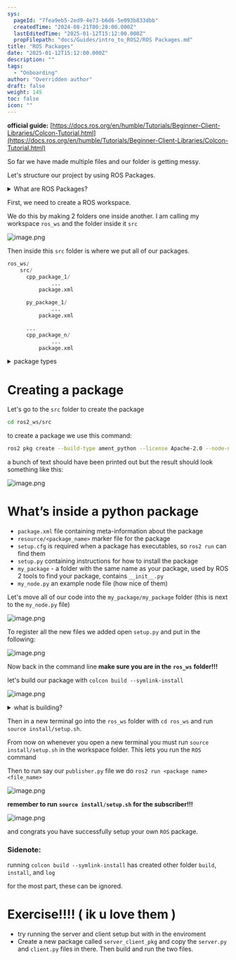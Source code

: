 ```yaml
---
sys:
  pageId: "7fea9eb5-2ed9-4e73-b6d6-5e093b833dbb"
  createdTime: "2024-08-21T00:28:00.000Z"
  lastEditedTime: "2025-01-12T15:12:00.000Z"
  propFilepath: "docs/Guides/intro_to_ROS2/ROS Packages.md"
title: "ROS Packages"
date: "2025-01-12T15:12:00.000Z"
description: ""
tags:
  - "Onboarding"
author: "Overridden author"
draft: false
weight: 145
toc: false
icon: ""
---
```


**official guide:** [https://docs.ros.org/en/humble/Tutorials/Beginner-Client-Libraries/Colcon-Tutorial.html](https://docs.ros.org/en/humble/Tutorials/Beginner-Client-Libraries/Colcon-Tutorial.html)

So far we have made multiple files and our folder is getting messy.

Let's structure our project by using ROS Packages.

<details>

<summary>What are ROS Packages?</summary>

ROS Packages are, as the name implies, packages of code that are highly sharable between ROS developers.

They consist of a folder, `package.xml` file, and source code

```python
      cpp_package_1/
		      ... imagine much code files here ..
          package.xml
```

</details>

First, we need to create a ROS workspace.

We do this by making 2 folders one inside another. I am calling my workspace `ros_ws` and the folder inside it `src`

![image.png](https://prod-files-secure.s3.us-west-2.amazonaws.com/d518164a-d88e-44d1-a4ee-3adb3bd8bce0/70706947-fd18-4537-a67b-e12946812d31/image.png?X-Amz-Algorithm=AWS4-HMAC-SHA256&X-Amz-Content-Sha256=UNSIGNED-PAYLOAD&X-Amz-Credential=ASIAZI2LB466YSHHE7ZX%2F20250217%2Fus-west-2%2Fs3%2Faws4_request&X-Amz-Date=20250217T050857Z&X-Amz-Expires=3600&X-Amz-Security-Token=IQoJb3JpZ2luX2VjEEMaCXVzLXdlc3QtMiJIMEYCIQCFuGL6jH0ABK7Bnn%2F7DepAnHCzU6i8pcb%2BmrftV5tfXgIhAMk8CF0Bkgb%2F4JD7A6NbdN6bCV8b%2FbOiCSgeWydNHnydKv8DCGwQABoMNjM3NDIzMTgzODA1IgzybHK7e7eUuJZGzr8q3AM4T1b1JvVZYrMYn2FBagIc7qTTr3xICMRCI1aYMd8T09tFzJxfHR0kjbiBfXl02EzpNgf3Jk0aM5TmLeG6enHSupiqmMz7H%2FD9PeBWWaSFNuSSeNAdpPs%2B%2F1m5igvJwdPb9sTX9rQzdr8YWKKp%2BhkZWukTZ%2BfQUHQAiTGzdYGkA3u%2Fk0CU3Yz7hqFgsElXk3H8HW%2FnQMgvQ86QRJ0YUaUeyndypvXNdnc1EPBUwfIip7xd9az2JCgkeIAG6SB1nDAp5boVV3G51K1YX2D17GHsG%2Fp66GwLHrxZVEb09W5r7LBWJlPob0jx5m4Gfpwdx2NdV4eCav18mcMWqEW01OTCvNWdOIBmZzmt51WlMHwTE07PMnyB7ikmgIrUqMGIWmg9SAYZVBKHHd3qu2VqtNBP1wywMKXV74KQ5Dfkjh8JVeBcg%2BgN9h1BcgMuJYuExsZSZiYMsUJgF%2FBdaQfZ34rze8RxXT99B1revG%2Fq6%2BjPVv6Ac1a%2BFT6xGnahUl%2BZLYZhHJs%2FSUblrwe3sXe6A122hh1L7H8XPZv0Vk2y4BozdkIq2I%2FIZzynbGnYv%2FqWRB3j3vGmayhbKl39yJ5pnQPuxe8cKCkOB7ggizh4t8VEiVu877j9jT6GYOgHlTCXysq9BjqkAZh3iXvi01xoQPJhqg67iuS8pMZp3wd%2BveYW3Q9JPabjC%2B7x8bbDcmQGE%2BnDiAY%2FL0w%2Bbg1kw3KKfbLBhtcotvCMrxtD%2Bqq9NK5FGYlmkZ%2Fp1%2B2z430%2BJKY3LiYsTMy%2FPGL%2BcalWSgVvvv%2FXha7XaYhFD4UlzCD%2Bj8%2FcsEUFabHIudWWbFNOx4u5WxQqPJ4JVeP3baxfpmKcMzjNJfqJXcQON2zW&X-Amz-Signature=acc4388674320d24704ec02f0a09e204f7f4f7c129e3ed204af3d2343c1a4feb&X-Amz-SignedHeaders=host&x-id=GetObject)

Then inside this `src` folder is where we put all of our packages.

```python
ros_ws/
    src/
      cpp_package_1/
		      ...
          package.xml

      py_package_1/
		      ...
          package.xml

      ...
      cpp_package_n/
		      ...
          package.xml

```

<details>

<summary>package types</summary>

packages can be either `C++` or python.

the intern file structure is different for each but for this guide we will stick to creating python packages

</details>

# Creating a package

Let's go to the `src` folder to create the package

```bash
cd ros2_ws/src
```

to create a package we use this command:

```bash
ros2 pkg create --build-type ament_python --license Apache-2.0 --node-name my_node my_package
```

a bunch of text should have been printed out but the result should look something like this:

![image.png](https://prod-files-secure.s3.us-west-2.amazonaws.com/d518164a-d88e-44d1-a4ee-3adb3bd8bce0/e6cf1e3f-8512-4a3e-b131-079f800bf3e8/image.png?X-Amz-Algorithm=AWS4-HMAC-SHA256&X-Amz-Content-Sha256=UNSIGNED-PAYLOAD&X-Amz-Credential=ASIAZI2LB466YSHHE7ZX%2F20250217%2Fus-west-2%2Fs3%2Faws4_request&X-Amz-Date=20250217T050857Z&X-Amz-Expires=3600&X-Amz-Security-Token=IQoJb3JpZ2luX2VjEEMaCXVzLXdlc3QtMiJIMEYCIQCFuGL6jH0ABK7Bnn%2F7DepAnHCzU6i8pcb%2BmrftV5tfXgIhAMk8CF0Bkgb%2F4JD7A6NbdN6bCV8b%2FbOiCSgeWydNHnydKv8DCGwQABoMNjM3NDIzMTgzODA1IgzybHK7e7eUuJZGzr8q3AM4T1b1JvVZYrMYn2FBagIc7qTTr3xICMRCI1aYMd8T09tFzJxfHR0kjbiBfXl02EzpNgf3Jk0aM5TmLeG6enHSupiqmMz7H%2FD9PeBWWaSFNuSSeNAdpPs%2B%2F1m5igvJwdPb9sTX9rQzdr8YWKKp%2BhkZWukTZ%2BfQUHQAiTGzdYGkA3u%2Fk0CU3Yz7hqFgsElXk3H8HW%2FnQMgvQ86QRJ0YUaUeyndypvXNdnc1EPBUwfIip7xd9az2JCgkeIAG6SB1nDAp5boVV3G51K1YX2D17GHsG%2Fp66GwLHrxZVEb09W5r7LBWJlPob0jx5m4Gfpwdx2NdV4eCav18mcMWqEW01OTCvNWdOIBmZzmt51WlMHwTE07PMnyB7ikmgIrUqMGIWmg9SAYZVBKHHd3qu2VqtNBP1wywMKXV74KQ5Dfkjh8JVeBcg%2BgN9h1BcgMuJYuExsZSZiYMsUJgF%2FBdaQfZ34rze8RxXT99B1revG%2Fq6%2BjPVv6Ac1a%2BFT6xGnahUl%2BZLYZhHJs%2FSUblrwe3sXe6A122hh1L7H8XPZv0Vk2y4BozdkIq2I%2FIZzynbGnYv%2FqWRB3j3vGmayhbKl39yJ5pnQPuxe8cKCkOB7ggizh4t8VEiVu877j9jT6GYOgHlTCXysq9BjqkAZh3iXvi01xoQPJhqg67iuS8pMZp3wd%2BveYW3Q9JPabjC%2B7x8bbDcmQGE%2BnDiAY%2FL0w%2Bbg1kw3KKfbLBhtcotvCMrxtD%2Bqq9NK5FGYlmkZ%2Fp1%2B2z430%2BJKY3LiYsTMy%2FPGL%2BcalWSgVvvv%2FXha7XaYhFD4UlzCD%2Bj8%2FcsEUFabHIudWWbFNOx4u5WxQqPJ4JVeP3baxfpmKcMzjNJfqJXcQON2zW&X-Amz-Signature=ce48c3f77959088847c00561a924db291ad567bdaa4b23256993557c82630e1d&X-Amz-SignedHeaders=host&x-id=GetObject)

# What’s inside a python package

- `package.xml` file containing meta-information about the package
- `resource/<package_name>` marker file for the package
- `setup.cfg` is required when a package has executables, so `ros2 run` can find them
- `setup.py` containing instructions for how to install the package
- `my_package` - a folder with the same name as your package, used by ROS 2 tools to find your package, contains `__init__.py`
- `my_node.py` an example node file (how nice of them)

Let's move all of our code into the `my_package/my_package` folder (this is next to the `my_node.py` file)

![image.png](https://prod-files-secure.s3.us-west-2.amazonaws.com/d518164a-d88e-44d1-a4ee-3adb3bd8bce0/9ce58f11-0da9-4d3e-b86d-506a9685d378/image.png?X-Amz-Algorithm=AWS4-HMAC-SHA256&X-Amz-Content-Sha256=UNSIGNED-PAYLOAD&X-Amz-Credential=ASIAZI2LB466YSHHE7ZX%2F20250217%2Fus-west-2%2Fs3%2Faws4_request&X-Amz-Date=20250217T050857Z&X-Amz-Expires=3600&X-Amz-Security-Token=IQoJb3JpZ2luX2VjEEMaCXVzLXdlc3QtMiJIMEYCIQCFuGL6jH0ABK7Bnn%2F7DepAnHCzU6i8pcb%2BmrftV5tfXgIhAMk8CF0Bkgb%2F4JD7A6NbdN6bCV8b%2FbOiCSgeWydNHnydKv8DCGwQABoMNjM3NDIzMTgzODA1IgzybHK7e7eUuJZGzr8q3AM4T1b1JvVZYrMYn2FBagIc7qTTr3xICMRCI1aYMd8T09tFzJxfHR0kjbiBfXl02EzpNgf3Jk0aM5TmLeG6enHSupiqmMz7H%2FD9PeBWWaSFNuSSeNAdpPs%2B%2F1m5igvJwdPb9sTX9rQzdr8YWKKp%2BhkZWukTZ%2BfQUHQAiTGzdYGkA3u%2Fk0CU3Yz7hqFgsElXk3H8HW%2FnQMgvQ86QRJ0YUaUeyndypvXNdnc1EPBUwfIip7xd9az2JCgkeIAG6SB1nDAp5boVV3G51K1YX2D17GHsG%2Fp66GwLHrxZVEb09W5r7LBWJlPob0jx5m4Gfpwdx2NdV4eCav18mcMWqEW01OTCvNWdOIBmZzmt51WlMHwTE07PMnyB7ikmgIrUqMGIWmg9SAYZVBKHHd3qu2VqtNBP1wywMKXV74KQ5Dfkjh8JVeBcg%2BgN9h1BcgMuJYuExsZSZiYMsUJgF%2FBdaQfZ34rze8RxXT99B1revG%2Fq6%2BjPVv6Ac1a%2BFT6xGnahUl%2BZLYZhHJs%2FSUblrwe3sXe6A122hh1L7H8XPZv0Vk2y4BozdkIq2I%2FIZzynbGnYv%2FqWRB3j3vGmayhbKl39yJ5pnQPuxe8cKCkOB7ggizh4t8VEiVu877j9jT6GYOgHlTCXysq9BjqkAZh3iXvi01xoQPJhqg67iuS8pMZp3wd%2BveYW3Q9JPabjC%2B7x8bbDcmQGE%2BnDiAY%2FL0w%2Bbg1kw3KKfbLBhtcotvCMrxtD%2Bqq9NK5FGYlmkZ%2Fp1%2B2z430%2BJKY3LiYsTMy%2FPGL%2BcalWSgVvvv%2FXha7XaYhFD4UlzCD%2Bj8%2FcsEUFabHIudWWbFNOx4u5WxQqPJ4JVeP3baxfpmKcMzjNJfqJXcQON2zW&X-Amz-Signature=9c1b2a9373189091b09b5885d50dda8f65115b1441e483ea802071801de4d87c&X-Amz-SignedHeaders=host&x-id=GetObject)

To register all the new files we added open `setup.py` and put in the following:

![image.png](https://prod-files-secure.s3.us-west-2.amazonaws.com/d518164a-d88e-44d1-a4ee-3adb3bd8bce0/1cd7c262-4cae-4496-9d75-c178537d24a2/image.png?X-Amz-Algorithm=AWS4-HMAC-SHA256&X-Amz-Content-Sha256=UNSIGNED-PAYLOAD&X-Amz-Credential=ASIAZI2LB466YSHHE7ZX%2F20250217%2Fus-west-2%2Fs3%2Faws4_request&X-Amz-Date=20250217T050857Z&X-Amz-Expires=3600&X-Amz-Security-Token=IQoJb3JpZ2luX2VjEEMaCXVzLXdlc3QtMiJIMEYCIQCFuGL6jH0ABK7Bnn%2F7DepAnHCzU6i8pcb%2BmrftV5tfXgIhAMk8CF0Bkgb%2F4JD7A6NbdN6bCV8b%2FbOiCSgeWydNHnydKv8DCGwQABoMNjM3NDIzMTgzODA1IgzybHK7e7eUuJZGzr8q3AM4T1b1JvVZYrMYn2FBagIc7qTTr3xICMRCI1aYMd8T09tFzJxfHR0kjbiBfXl02EzpNgf3Jk0aM5TmLeG6enHSupiqmMz7H%2FD9PeBWWaSFNuSSeNAdpPs%2B%2F1m5igvJwdPb9sTX9rQzdr8YWKKp%2BhkZWukTZ%2BfQUHQAiTGzdYGkA3u%2Fk0CU3Yz7hqFgsElXk3H8HW%2FnQMgvQ86QRJ0YUaUeyndypvXNdnc1EPBUwfIip7xd9az2JCgkeIAG6SB1nDAp5boVV3G51K1YX2D17GHsG%2Fp66GwLHrxZVEb09W5r7LBWJlPob0jx5m4Gfpwdx2NdV4eCav18mcMWqEW01OTCvNWdOIBmZzmt51WlMHwTE07PMnyB7ikmgIrUqMGIWmg9SAYZVBKHHd3qu2VqtNBP1wywMKXV74KQ5Dfkjh8JVeBcg%2BgN9h1BcgMuJYuExsZSZiYMsUJgF%2FBdaQfZ34rze8RxXT99B1revG%2Fq6%2BjPVv6Ac1a%2BFT6xGnahUl%2BZLYZhHJs%2FSUblrwe3sXe6A122hh1L7H8XPZv0Vk2y4BozdkIq2I%2FIZzynbGnYv%2FqWRB3j3vGmayhbKl39yJ5pnQPuxe8cKCkOB7ggizh4t8VEiVu877j9jT6GYOgHlTCXysq9BjqkAZh3iXvi01xoQPJhqg67iuS8pMZp3wd%2BveYW3Q9JPabjC%2B7x8bbDcmQGE%2BnDiAY%2FL0w%2Bbg1kw3KKfbLBhtcotvCMrxtD%2Bqq9NK5FGYlmkZ%2Fp1%2B2z430%2BJKY3LiYsTMy%2FPGL%2BcalWSgVvvv%2FXha7XaYhFD4UlzCD%2Bj8%2FcsEUFabHIudWWbFNOx4u5WxQqPJ4JVeP3baxfpmKcMzjNJfqJXcQON2zW&X-Amz-Signature=170cde057035aad8e738d4bfefd3951f9e20403bc968b1ece7e697703ab32c2d&X-Amz-SignedHeaders=host&x-id=GetObject)

Now back in the command line **make sure you are in the** **`ros_ws`** **folder!!!**

let's build our package with `colcon build --symlink-install`

![image.png](https://prod-files-secure.s3.us-west-2.amazonaws.com/d518164a-d88e-44d1-a4ee-3adb3bd8bce0/2f2a0d27-b173-48fd-b189-5f5c0ce65619/image.png?X-Amz-Algorithm=AWS4-HMAC-SHA256&X-Amz-Content-Sha256=UNSIGNED-PAYLOAD&X-Amz-Credential=ASIAZI2LB466YSHHE7ZX%2F20250217%2Fus-west-2%2Fs3%2Faws4_request&X-Amz-Date=20250217T050857Z&X-Amz-Expires=3600&X-Amz-Security-Token=IQoJb3JpZ2luX2VjEEMaCXVzLXdlc3QtMiJIMEYCIQCFuGL6jH0ABK7Bnn%2F7DepAnHCzU6i8pcb%2BmrftV5tfXgIhAMk8CF0Bkgb%2F4JD7A6NbdN6bCV8b%2FbOiCSgeWydNHnydKv8DCGwQABoMNjM3NDIzMTgzODA1IgzybHK7e7eUuJZGzr8q3AM4T1b1JvVZYrMYn2FBagIc7qTTr3xICMRCI1aYMd8T09tFzJxfHR0kjbiBfXl02EzpNgf3Jk0aM5TmLeG6enHSupiqmMz7H%2FD9PeBWWaSFNuSSeNAdpPs%2B%2F1m5igvJwdPb9sTX9rQzdr8YWKKp%2BhkZWukTZ%2BfQUHQAiTGzdYGkA3u%2Fk0CU3Yz7hqFgsElXk3H8HW%2FnQMgvQ86QRJ0YUaUeyndypvXNdnc1EPBUwfIip7xd9az2JCgkeIAG6SB1nDAp5boVV3G51K1YX2D17GHsG%2Fp66GwLHrxZVEb09W5r7LBWJlPob0jx5m4Gfpwdx2NdV4eCav18mcMWqEW01OTCvNWdOIBmZzmt51WlMHwTE07PMnyB7ikmgIrUqMGIWmg9SAYZVBKHHd3qu2VqtNBP1wywMKXV74KQ5Dfkjh8JVeBcg%2BgN9h1BcgMuJYuExsZSZiYMsUJgF%2FBdaQfZ34rze8RxXT99B1revG%2Fq6%2BjPVv6Ac1a%2BFT6xGnahUl%2BZLYZhHJs%2FSUblrwe3sXe6A122hh1L7H8XPZv0Vk2y4BozdkIq2I%2FIZzynbGnYv%2FqWRB3j3vGmayhbKl39yJ5pnQPuxe8cKCkOB7ggizh4t8VEiVu877j9jT6GYOgHlTCXysq9BjqkAZh3iXvi01xoQPJhqg67iuS8pMZp3wd%2BveYW3Q9JPabjC%2B7x8bbDcmQGE%2BnDiAY%2FL0w%2Bbg1kw3KKfbLBhtcotvCMrxtD%2Bqq9NK5FGYlmkZ%2Fp1%2B2z430%2BJKY3LiYsTMy%2FPGL%2BcalWSgVvvv%2FXha7XaYhFD4UlzCD%2Bj8%2FcsEUFabHIudWWbFNOx4u5WxQqPJ4JVeP3baxfpmKcMzjNJfqJXcQON2zW&X-Amz-Signature=5722d3f885aecfb82f632c8366553dab55fbf0e1d6d221273d2ac66da09dbb4a&X-Amz-SignedHeaders=host&x-id=GetObject)

<details>

<summary>what is building?</summary>

if you are a CS major at Rose-Hulman you will learn the answer to this in CSSE132

but TLDR; is it combines all the code files into one program that can be run easily 

</details>

Then in a new terminal go into the `ros_ws` folder with `cd ros_ws` and run `source install/setup.sh`. 

From now on whenever you open a new terminal you must run `source install/setup.sh` in the workspace folder. This lets you run the `ROS` command

Then to run say our `publisher.py` file we do `ros2 run <package name> <file_name>`

![image.png](https://prod-files-secure.s3.us-west-2.amazonaws.com/d518164a-d88e-44d1-a4ee-3adb3bd8bce0/4f4b1219-3a44-4632-aa0a-ce3471699f59/image.png?X-Amz-Algorithm=AWS4-HMAC-SHA256&X-Amz-Content-Sha256=UNSIGNED-PAYLOAD&X-Amz-Credential=ASIAZI2LB466YSHHE7ZX%2F20250217%2Fus-west-2%2Fs3%2Faws4_request&X-Amz-Date=20250217T050857Z&X-Amz-Expires=3600&X-Amz-Security-Token=IQoJb3JpZ2luX2VjEEMaCXVzLXdlc3QtMiJIMEYCIQCFuGL6jH0ABK7Bnn%2F7DepAnHCzU6i8pcb%2BmrftV5tfXgIhAMk8CF0Bkgb%2F4JD7A6NbdN6bCV8b%2FbOiCSgeWydNHnydKv8DCGwQABoMNjM3NDIzMTgzODA1IgzybHK7e7eUuJZGzr8q3AM4T1b1JvVZYrMYn2FBagIc7qTTr3xICMRCI1aYMd8T09tFzJxfHR0kjbiBfXl02EzpNgf3Jk0aM5TmLeG6enHSupiqmMz7H%2FD9PeBWWaSFNuSSeNAdpPs%2B%2F1m5igvJwdPb9sTX9rQzdr8YWKKp%2BhkZWukTZ%2BfQUHQAiTGzdYGkA3u%2Fk0CU3Yz7hqFgsElXk3H8HW%2FnQMgvQ86QRJ0YUaUeyndypvXNdnc1EPBUwfIip7xd9az2JCgkeIAG6SB1nDAp5boVV3G51K1YX2D17GHsG%2Fp66GwLHrxZVEb09W5r7LBWJlPob0jx5m4Gfpwdx2NdV4eCav18mcMWqEW01OTCvNWdOIBmZzmt51WlMHwTE07PMnyB7ikmgIrUqMGIWmg9SAYZVBKHHd3qu2VqtNBP1wywMKXV74KQ5Dfkjh8JVeBcg%2BgN9h1BcgMuJYuExsZSZiYMsUJgF%2FBdaQfZ34rze8RxXT99B1revG%2Fq6%2BjPVv6Ac1a%2BFT6xGnahUl%2BZLYZhHJs%2FSUblrwe3sXe6A122hh1L7H8XPZv0Vk2y4BozdkIq2I%2FIZzynbGnYv%2FqWRB3j3vGmayhbKl39yJ5pnQPuxe8cKCkOB7ggizh4t8VEiVu877j9jT6GYOgHlTCXysq9BjqkAZh3iXvi01xoQPJhqg67iuS8pMZp3wd%2BveYW3Q9JPabjC%2B7x8bbDcmQGE%2BnDiAY%2FL0w%2Bbg1kw3KKfbLBhtcotvCMrxtD%2Bqq9NK5FGYlmkZ%2Fp1%2B2z430%2BJKY3LiYsTMy%2FPGL%2BcalWSgVvvv%2FXha7XaYhFD4UlzCD%2Bj8%2FcsEUFabHIudWWbFNOx4u5WxQqPJ4JVeP3baxfpmKcMzjNJfqJXcQON2zW&X-Amz-Signature=522ec2b9d4a5c32f9626b19ffb2fe64735cb4352dc4e1b1f002d393cce4537c4&X-Amz-SignedHeaders=host&x-id=GetObject)

**remember to run** **`source install/setup.sh`** **for the subscriber!!!**

![image.png](https://prod-files-secure.s3.us-west-2.amazonaws.com/d518164a-d88e-44d1-a4ee-3adb3bd8bce0/02121119-dad4-49ec-8356-c956108b4243/image.png?X-Amz-Algorithm=AWS4-HMAC-SHA256&X-Amz-Content-Sha256=UNSIGNED-PAYLOAD&X-Amz-Credential=ASIAZI2LB466YSHHE7ZX%2F20250217%2Fus-west-2%2Fs3%2Faws4_request&X-Amz-Date=20250217T050857Z&X-Amz-Expires=3600&X-Amz-Security-Token=IQoJb3JpZ2luX2VjEEMaCXVzLXdlc3QtMiJIMEYCIQCFuGL6jH0ABK7Bnn%2F7DepAnHCzU6i8pcb%2BmrftV5tfXgIhAMk8CF0Bkgb%2F4JD7A6NbdN6bCV8b%2FbOiCSgeWydNHnydKv8DCGwQABoMNjM3NDIzMTgzODA1IgzybHK7e7eUuJZGzr8q3AM4T1b1JvVZYrMYn2FBagIc7qTTr3xICMRCI1aYMd8T09tFzJxfHR0kjbiBfXl02EzpNgf3Jk0aM5TmLeG6enHSupiqmMz7H%2FD9PeBWWaSFNuSSeNAdpPs%2B%2F1m5igvJwdPb9sTX9rQzdr8YWKKp%2BhkZWukTZ%2BfQUHQAiTGzdYGkA3u%2Fk0CU3Yz7hqFgsElXk3H8HW%2FnQMgvQ86QRJ0YUaUeyndypvXNdnc1EPBUwfIip7xd9az2JCgkeIAG6SB1nDAp5boVV3G51K1YX2D17GHsG%2Fp66GwLHrxZVEb09W5r7LBWJlPob0jx5m4Gfpwdx2NdV4eCav18mcMWqEW01OTCvNWdOIBmZzmt51WlMHwTE07PMnyB7ikmgIrUqMGIWmg9SAYZVBKHHd3qu2VqtNBP1wywMKXV74KQ5Dfkjh8JVeBcg%2BgN9h1BcgMuJYuExsZSZiYMsUJgF%2FBdaQfZ34rze8RxXT99B1revG%2Fq6%2BjPVv6Ac1a%2BFT6xGnahUl%2BZLYZhHJs%2FSUblrwe3sXe6A122hh1L7H8XPZv0Vk2y4BozdkIq2I%2FIZzynbGnYv%2FqWRB3j3vGmayhbKl39yJ5pnQPuxe8cKCkOB7ggizh4t8VEiVu877j9jT6GYOgHlTCXysq9BjqkAZh3iXvi01xoQPJhqg67iuS8pMZp3wd%2BveYW3Q9JPabjC%2B7x8bbDcmQGE%2BnDiAY%2FL0w%2Bbg1kw3KKfbLBhtcotvCMrxtD%2Bqq9NK5FGYlmkZ%2Fp1%2B2z430%2BJKY3LiYsTMy%2FPGL%2BcalWSgVvvv%2FXha7XaYhFD4UlzCD%2Bj8%2FcsEUFabHIudWWbFNOx4u5WxQqPJ4JVeP3baxfpmKcMzjNJfqJXcQON2zW&X-Amz-Signature=94fe13d78808e43cbbd8a4824d22716d99dd42cf973904241ef10ffb2c23c2eb&X-Amz-SignedHeaders=host&x-id=GetObject)

and congrats you have successfully setup your own `ROS` package.

### Sidenote:

running `colcon build --symlink-install` has created other folder `build`, `install`, and `log`

for the most part, these can be ignored.

# Exercise!!!! ( ik u love them )

- try running the server and client setup but with in the enviroment
- Create a new package called `server_client_pkg` and copy the `server.py` and `client.py` files in there. Then build and run the two files.
